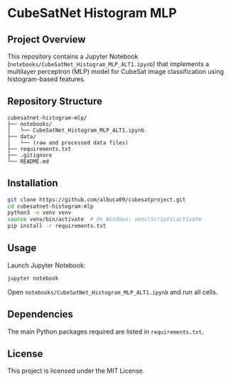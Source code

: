 # CubeSatNet Histogram MLP

## Project Overview

This repository contains a Jupyter Notebook (`notebooks/CubeSatNet_Histogram_MLP_ALT1.ipynb`) that implements a multilayer perceptron (MLP) model for CubeSat image classification using histogram-based features.

## Repository Structure

```
cubesatnet-histogram-mlp/
├── notebooks/
│   └── CubeSatNet_Histogram_MLP_ALT1.ipynb
├── data/
│   └── (raw and processed data files)
├── requirements.txt
├── .gitignore
└── README.md
```

## Installation

```bash
git clone https://github.com/albuca09/cubesatproject.git
cd cubesatnet-histogram-mlp
python3 -m venv venv
source venv/bin/activate  # On Windows: venv\Scripts\activate
pip install -r requirements.txt
```

## Usage

Launch Jupyter Notebook:

```bash
jupyter notebook
```

Open `notebooks/CubeSatNet_Histogram_MLP_ALT1.ipynb` and run all cells.

## Dependencies

The main Python packages required are listed in `requirements.txt`.

## License

This project is licensed under the MIT License.
